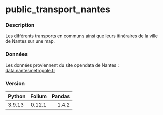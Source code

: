# public_transport_nantes
### Description
Les différents transports en communs ainsi que leurs itinéraires de la ville de Nantes sur une map.
### Données
Les données proviennent du site opendata de Nantes : [data.nantesmetropole.fr](https://data.nantesmetropole.fr/explore/?disjunctive.diffuseur&disjunctive.theme&disjunctive.features&disjunctive.publisher&disjunctive.gestionnaire&disjunctive.keyword&disjunctive.license&source=shared&sort=explore.popularity_score&geonav=world%2Fworld_fr%2Ffr_40_52%2Ffr_60_44%2Ffr_70_244400404&geonav-asc)

### Version
| Python        | Folium           | Pandas  |
| ------------- |:------:| -----:|
| 3.9.13 | 0.12.1 | 1.4.2 |

